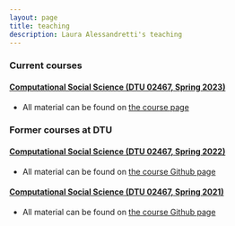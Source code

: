 ```yaml
---
layout: page
title: teaching
description: Laura Alessandretti's teaching
---
```




### <a name="current"></a>Current courses

#### [Computational Social Science (DTU 02467, Spring 2023)](https://kurser.dtu.dk/course/02467)

- All material can be found on [the course page](https://laura.alessandretti.com/comsocsci2023)



### <a name="old"></a>Former courses at DTU


#### [Computational Social Science (DTU 02467, Spring 2022)](https://kurser.dtu.dk/course/02467)

- All material can be found on [the course Github page](https://github.com/lalessan/comsocsci2022/wiki)



#### [Computational Social Science (DTU 02467, Spring 2021)](https://kurser.dtu.dk/course/02467)

- All material can be found on [the course Github page](https://github.com/lalessan/comsocsci2021/wiki)
